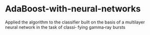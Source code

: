 # AdaBoost-with-neural-networks
Applied the algorithm to the classifier built on the basis of a multilayer neural network in the task of classi‐ fying gamma‐ray bursts
